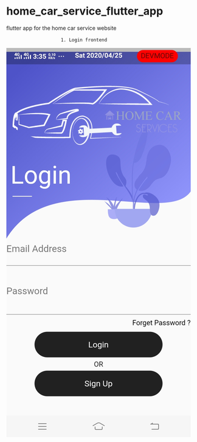 # home_car_service_flutter_app
flutter app for the home car service website 



                        1. Login frontend
                                          
![alt text](https://github.com/Akshaysharma98/home_car_service_flutter_app/blob/master/Images/login_frontend.jpg)

                            

